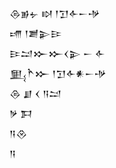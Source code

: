 <div class='block'>
<div class='line'>𒁲𒂊𒉡 𒊭 𒁹𒋛𒅆𒀸𒋩</div>
<div class='line'>𒋬 𒁹𒋢𒉌𒄿</div>
<div class='line'>𒄿𒁺𒁍𒁍𒌋𒉌 𒀸 𒅆</div>
<div class='line'>𒅅𒋻𒁍 𒁹𒋛𒅆𒀭𒀸𒋩</div>
<div class='line'>𒁲 𒋗 𒌋 𒀀𒁺</div>
<div class='line'>𒃻 𒁕</div>
<div class='line'>𒀀𒊮</div>
<div class='line'>𒀀</div>
</div>